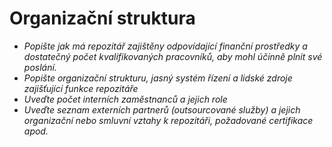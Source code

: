
# Organizační struktura

- *Popište jak má repozitář zajištěny odpovídající finanční prostředky a dostatečný počet kvalifikovaných pracovníků, aby mohl účinně plnit své poslání.*
- *Popište organizační strukturu, jasný systém řízení a lidské zdroje zajišťující funkce repozitáře*
- *Uveďte počet interních zaměstnanců a jejich role*
- *Uveďte seznam externích partnerů (outsourcované služby) a jejich organizační nebo smluvní vztahy k repozitáři, požadované certifikace apod.*
